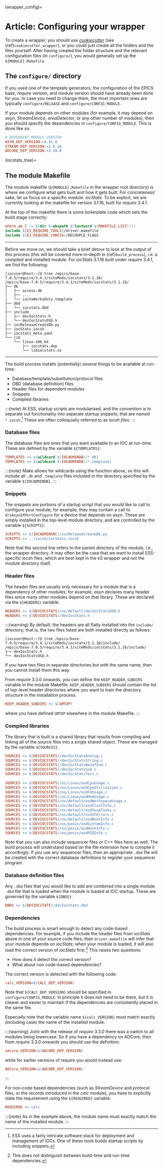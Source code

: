 (wrapper_config)=

# Article: Configuring your wrapper

To create a wrapper, you should use *[cookiecutter](https://github.com/cookiecutter/cookiecutter)* (see {ref}`cookiecutter_wrapper`), or you could just create all the folders and the files yourself. After having created the folder structure and the relevant configuration files (in `configure/`), you would generally set up the `${MODULE}.Makefile`.

## The `configure/` directory

If you used one of the template generators, the configuration of the EPICS base, *require* version, and module version should have already been done for you. In case you need to change them, the most important ones are typically `configure/RELEASE` and `configure/CONFIG_MODULE`.

If your module depends on other modules (for example, it may depend on *asyn*, *StreamDevice*, *areaDetector*, or any other number of modules), then you should specify the dependencies in `configure/CONFIG_MODULE`. This is done like so:

```makefile
# DEPENDENT MODULE VERSION
ASYN_DEP_VERSION:=4.41.0
STREAM_DEP_VERSION:=2.8.18
ADCORE_DEP_VERSION:=3.10.0
```

(iocstats_tree)=

## The module Makefile

The module makefile (`${MODULE}.Makefile` in the wrapper root directory) is where we configure what gets built and how it gets built. For concreteness' sake, let us focus on a specific module: *iocStats*. To be explicit, we are currently looking at the makefile for version 3.1.16, built for *require* 3.4.1.

At the top of the makefile there is some boilerplate code which sets the build stage correctly:

```makefile
where_am_I := $(dir $(abspath $(lastword $(MAKEFILE_LIST))))
include ${E3_REQUIRE_TOOLS}/driver.makefile
include $(E3_REQUIRE_CONFIG)/DECOUPLE_FLAGS
```

---

Before we move on, we should take a brief detour to look at the output of this process (this will be covered more in-depth in {ref}`build_process`), i.e. a compiled and installed module. For *iocStats* 3.1.16 built under *require* 3.4.1, we find the following:

```console
[iocuser@host:~]$ tree /epics/base-7.0.5/require/3.4.1/siteMods/iocstats/3.1.16/
/epics/base-7.0.5/require/3.4.1/siteMods/iocstats/3.1.16/
├── db
|   ├── access.db
|   ├── ...
|   └── iocVxWorksOnly.template
├── dbd
|   └── iocstats.dbd
├── include
|   ├── devIocStats.h
|   └── devIocStatsOSD.h
├── iocReleaseCreateDb.py
├── iocStats.iocsh
├── iocstats_meta.yaml
└── lib
    └── linux-x86_64
        ├── iocstats.dep
        └── libiocstats.so
```

---

The build process installs (potentially) several things to be available at run-time:
- Database/template/substitution/protocol files
- DBD (database definition) files
- Header files for dependent modules
- Snippets
- Compiled libraries

:::{note}
At ESS, startup scripts are modularised, and the convention is to separate out functionality into separate startup *snippets*, that are named `*.iocsh`.[^ccdb] These are often colloquially referred to as *iocsh files*.
:::

### Database files

The database files are ones that you want available to an IOC at run-time. These are defined by the variable `${TEMPLATES}`:

```makefile
TEMPLATES += $(wildcard $(IOCADMINDB)/*.db)
TEMPLATES += $(wildcard $(IOCADMINDB)/*.template)
```

:::{note}
Make allows for wildcards using the function above, so this will include all `.db` and `.template` files included in the directory specified by the variable `${IOCADMINDB}`.
:::

### Snippets

The snippets are portions of a startup script that you would like to call to configure your module; for example, they may contain a call to `drvAsynIPPortConfigure` for a device that depends on *asyn*. These are simply installed in the top-level module directory, and are controlled by the variable `${SCRIPTS}`:

```makefile
SCRIPTS += $(IOCADMINSRC)/iocReleaseCreateDb.py
SCRIPTS += ../iocsh/iocStats.iocsh
```

Note that the second line refers to the parent directory of the module, i.e., the wrapper directory. It may often be the case that we want to install ESS-specific iocsh files, which are best kept in the e3 wrapper and not the module directory itself.

### Header files

The header files are usually only necessary for a module that is a dependency of other modules; for example, *asyn* declares many header files since many other modules depend on that library. These are declared via the `${HEADERS}` variable.

```makefile
HEADERS += $(DEVIOCSTATS)/os/default/devIocStatsOSD.h
HEADERS += $(DEVIOCSTATS)/devIocStats.h
```

:::{warning}
By default, the headers are all flatly installed into the `include/` directory; that is, the two files listed are both installed directly as follows:

```console
[iocuser@host:~]$ tree /epics/base-7.0.5/require/3.4.1/siteMods/iocstats/3.1.16/include/
/epics/base-7.0.5/require/3.4.1/siteMods/iocstats/3.1.16/include/
├── devIocStats.h
└── devIocStatsOSD.h
```

If you have two files in separate directories but with the same name, then you cannot install them this way. 

From require 3.3.0 onwards, you can define the `KEEP_HEADER_SUBDIRS` variable in the module Makefile. `KEEP_HEADER_SUBDIRS` should contain the list of top-level header directories where you want to train the directory structure in the installation process. <!-- TODO: find link and fixme -->

```makefile
KEEP_HEADER_SUBDIRS += $(GMTOP)
```
where you have defined `GMTOP` elsewhere in the module Makefile.
:::

### Compiled libraries

The library that is built is a shared library that results from compiling and linking all of the source files into a single shared object. These are managed by the variable `${SOURCES}`.

```makefile
SOURCES += $(DEVIOCSTATS)/devIocStatsAnalog.c
SOURCES += $(DEVIOCSTATS)/devIocStatsString.c
SOURCES += $(DEVIOCSTATS)/devIocStatsWaveform.c
SOURCES += $(DEVIOCSTATS)/devIocStatsSub.c
SOURCES += $(DEVIOCSTATS)/devIocStatsTest.c
 
SOURCES += $(DEVIOCSTATS)/os/Linux/osdCpuUsage.c
SOURCES += $(DEVIOCSTATS)/os/Linux/osdCpuUtilization.c
SOURCES += $(DEVIOCSTATS)/os/Linux/osdFdUsage.c
SOURCES += $(DEVIOCSTATS)/os/Linux/osdMemUsage.c
SOURCES += $(DEVIOCSTATS)/os/default/osdWorkspaceUsage.c
SOURCES += $(DEVIOCSTATS)/os/default/osdClustInfo.c
SOURCES += $(DEVIOCSTATS)/os/default/osdSuspTasks.c
SOURCES += $(DEVIOCSTATS)/os/default/osdIFErrors.c
SOURCES += $(DEVIOCSTATS)/os/default/osdBootInfo.c
SOURCES += $(DEVIOCSTATS)/os/posix/osdSystemInfo.c
SOURCES += $(DEVIOCSTATS)/os/posix/osdHostInfo.c
SOURCES += $(DEVIOCSTATS)/os/posix/osdPIDInfo.c
```

Note that you can also include sequencer files or C++ files here as well. The build process will understand based on the file extension how to compile it accordingly. If you use any sequencer files, then an appropriate `.dbd` file will be created with the correct database definitions to register your sequencer program.

### Database definition files

Any `.dbd` files that you would like to add are combined into a single module `.dbd` file that is loaded when the module is loaded at IOC startup. These are governed by the variable `${DBDS}`:

```makefile
DBDS += $(DEVIOCSTATS)/devIocStats.dbd
```

### Dependencies

The build process is smart enough to detect any code-based dependencies. For example, if you include the header files from *iocStats* above in one of your source code files, then `driver.makefile` will infer that your module depends on *iocStats*; when your module is loaded, it will also load the correct version of *iocStats* first.[^deps] This raises two questions:
- How does it detect the correct version?
- What about non code-based dependencies?

The correct version is detected with the following code:

```makefile
calc_VERSION=$(CALC_DEP_VERSION)
```

Note that `${CALC_DEP_VERSION}` should be specified in `configure/CONFIG_MODULE`. In principle it does not need to be there, but it is clearer and easier to maintain if the dependencies are consistently placed in the same file.

Especially note that the variable name `${calc_VERSION}` must match exactly (including case) the name of the installed module. 

:::{warning}
Joint with the release of *require* 3.3.0 there was a switch to all modules being lowercase. So if you have a dependency on ADCore, then from *require* 3.3.0 onwards you should use the definition:

```makefile
adcore_VERSION=$(ADCORE_DEP_VERSION)
```

while for earlier versions of require you would instead use:

```makefile
ADCore_VERSION=$(ADCORE_DEP_VERSION)
```
:::

For non-code based dependencies (such as *StreamDevice* and *protocol* files, or the records introduced in the *calc* module), you have to explicitly state the requirement using the `${REQUIRED}` variable:

```makefile
REQUIRED += calc
```

:::{note}
As in the example above, the module name must exactly match the name of the installed module.
:::


[^ccdb]: ESS uses a fairly intricate software stack for deployment and management of IOCs. One of these tools builds startup scripts by including snippets.
[^deps]: This does not distinguish between build-time and run-time dependencies.
